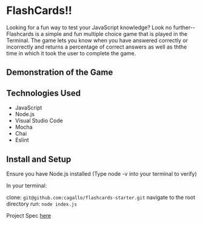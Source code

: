# FlashCards!!

Looking for a fun way to test your JavaScript knowledge? Look no further--Flashcards is a simple and fun multiple choice game that is played in the Terminal. The game lets you know when you have answered correctly or incorrectly and returns a percentage of correct answers as well as ththe time in which it took the user to complete the game. 

## Demonstration of the Game




## Technologies Used

- JavaScript
- Node.js
- Visual Studio Code
- Mocha
- Chai 
- Eslint

## Install and Setup 

Ensure you have Node.js installed (Type node -v into your terminal to verify)

In your terminal:

clone: `git@github.com:cagallo/flashcards-starter.git`
navigate to the root directory run: `node index.js`

Project Spec [here](https://frontend.turing.edu/projects/flash-cards.html) 
